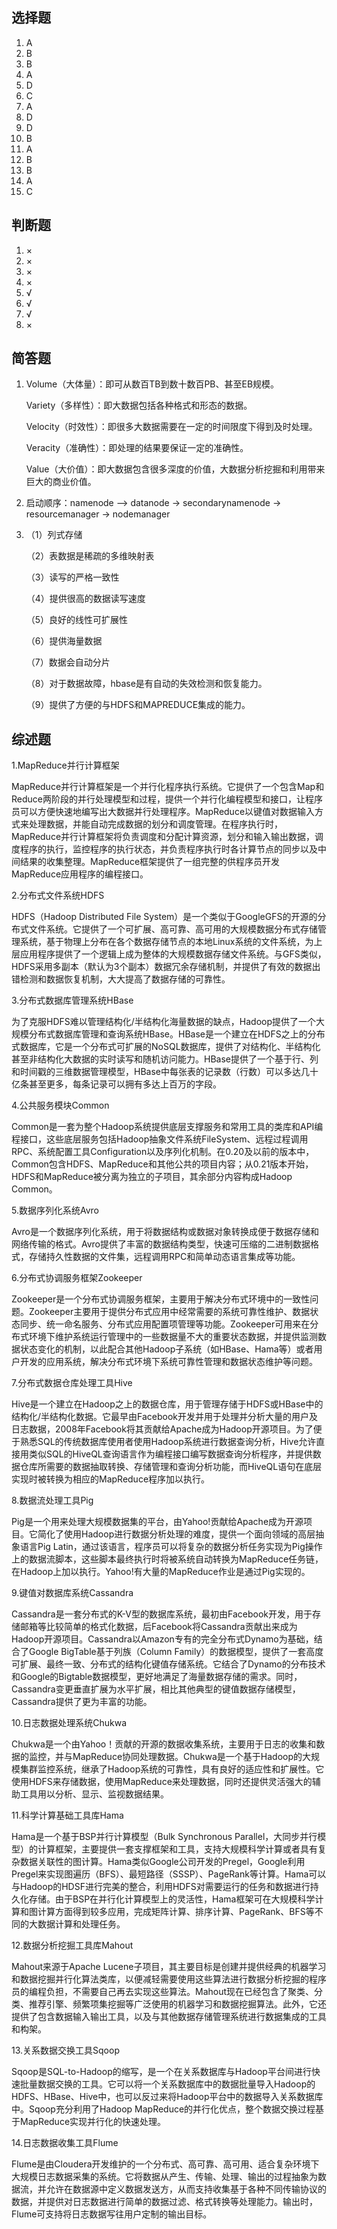 ## 选择题

1. A
2. B
3. B
4. A
5. D
6. C
7. A
8. D
9. D
10. B
11. A
12. B
13. B
14. A
15. C

## 判断题

1. ×
2. ×
3. ×
4. ×
5. √
6. √
7. √
8. ×

## 简答题

1. Volume（大体量）：即可从数百TB到数十数百PB、甚至EB规模。

   Variety（多样性）：即大数据包括各种格式和形态的数据。

   Velocity（时效性）：即很多大数据需要在一定的时间限度下得到及时处理。

   Veracity（准确性）：即处理的结果要保证一定的准确性。

   Value（大价值）：即大数据包含很多深度的价值，大数据分析挖掘和利用带来巨大的商业价值。

2. 启动顺序：namenode –> datanode -> secondarynamenode -> resourcemanager -> nodemanager 

3. （1）列式存储

   （2）表数据是稀疏的多维映射表

   （3）读写的严格一致性

   （4）提供很高的数据读写速度

   （5）良好的线性可扩展性

   （6）提供海量数据

   （7）数据会自动分片

   （8）对于数据故障，hbase是有自动的失效检测和恢复能力。

   （9）提供了方便的与HDFS和MAPREDUCE集成的能力。

## 综述题

1.MapReduce并行计算框架

MapReduce并行计算框架是一个并行化程序执行系统。它提供了一个包含Map和Reduce两阶段的并行处理模型和过程，提供一个并行化编程模型和接口，让程序员可以方便快速地编写出大数据并行处理程序。MapReduce以键值对数据输入方式来处理数据，并能自动完成数据的划分和调度管理。在程序执行时，MapReduce并行计算框架将负责调度和分配计算资源，划分和输入输出数据，调度程序的执行，监控程序的执行状态，并负责程序执行时各计算节点的同步以及中间结果的收集整理。MapReduce框架提供了一组完整的供程序员开发MapReduce应用程序的编程接口。

 

2.分布式文件系统HDFS

 

HDFS（Hadoop Distributed File System）是一个类似于GoogleGFS的开源的分布式文件系统。它提供了一个可扩展、高可靠、高可用的大规模数据分布式存储管理系统，基于物理上分布在各个数据存储节点的本地Linux系统的文件系统，为上层应用程序提供了一个逻辑上成为整体的大规模数据存储文件系统。与GFS类似，HDFS采用多副本（默认为3个副本）数据冗余存储机制，并提供了有效的数据出错检测和数据恢复机制，大大提高了数据存储的可靠性。

 

3.分布式数据库管理系统HBase

 

为了克服HDFS难以管理结构化/半结构化海量数据的缺点，Hadoop提供了一个大规模分布式数据库管理和查询系统HBase。HBase是一个建立在HDFS之上的分布式数据库，它是一个分布式可扩展的NoSQL数据库，提供了对结构化、半结构化甚至非结构化大数据的实时读写和随机访问能力。HBase提供了一个基于行、列和时间戳的三维数据管理模型，HBase中每张表的记录数（行数）可以多达几十亿条甚至更多，每条记录可以拥有多达上百万的字段。

 

4.公共服务模块Common

 

Common是一套为整个Hadoop系统提供底层支撑服务和常用工具的类库和API编程接口，这些底层服务包括Hadoop抽象文件系统FileSystem、远程过程调用RPC、系统配置工具Configuration以及序列化机制。在0.20及以前的版本中，Common包含HDFS、MapReduce和其他公共的项目内容；从0.21版本开始，HDFS和MapReduce被分离为独立的子项目，其余部分内容构成Hadoop Common。

 

5.数据序列化系统Avro

 

Avro是一个数据序列化系统，用于将数据结构或数据对象转换成便于数据存储和网络传输的格式。Avro提供了丰富的数据结构类型，快速可压缩的二进制数据格式，存储持久性数据的文件集，远程调用RPC和简单动态语言集成等功能。

 

6.分布式协调服务框架Zookeeper

 

Zookeeper是一个分布式协调服务框架，主要用于解决分布式环境中的一致性问题。Zookeeper主要用于提供分布式应用中经常需要的系统可靠性维护、数据状态同步、统一命名服务、分布式应用配置项管理等功能。Zookeeper可用来在分布式环境下维护系统运行管理中的一些数据量不大的重要状态数据，并提供监测数据状态变化的机制，以此配合其他Hadoop子系统（如HBase、Hama等）或者用户开发的应用系统，解决分布式环境下系统可靠性管理和数据状态维护等问题。

 

7.分布式数据仓库处理工具Hive

 

Hive是一个建立在Hadoop之上的数据仓库，用于管理存储于HDFS或HBase中的结构化/半结构化数据。它最早由Facebook开发并用于处理并分析大量的用户及日志数据，2008年Facebook将其贡献给Apache成为Hadoop开源项目。为了便于熟悉SQL的传统数据库使用者使用Hadoop系统进行数据查询分析，Hive允许直接用类似SQL的HiveQL查询语言作为编程接口编写数据查询分析程序，并提供数据仓库所需要的数据抽取转换、存储管理和查询分析功能，而HiveQL语句在底层实现时被转换为相应的MapReduce程序加以执行。

 

8.数据流处理工具Pig

 

Pig是一个用来处理大规模数据集的平台，由Yahoo!贡献给Apache成为开源项目。它简化了使用Hadoop进行数据分析处理的难度，提供一个面向领域的高层抽象语言Pig Latin，通过该语言，程序员可以将复杂的数据分析任务实现为Pig操作上的数据流脚本，这些脚本最终执行时将被系统自动转换为MapReduce任务链，在Hadoop上加以执行。Yahoo!有大量的MapReduce作业是通过Pig实现的。

 

9.键值对数据库系统Cassandra

 

Cassandra是一套分布式的K-V型的数据库系统，最初由Facebook开发，用于存储邮箱等比较简单的格式化数据，后Facebook将Cassandra贡献出来成为Hadoop开源项目。Cassandra以Amazon专有的完全分布式Dynamo为基础，结合了Google BigTable基于列族（Column Family）的数据模型，提供了一套高度可扩展、最终一致、分布式的结构化键值存储系统。它结合了Dynamo的分布技术和Google的Bigtable数据模型，更好地满足了海量数据存储的需求。同时，Cassandra变更垂直扩展为水平扩展，相比其他典型的键值数据存储模型，Cassandra提供了更为丰富的功能。

 

10.日志数据处理系统Chukwa

 

Chukwa是一个由Yahoo！贡献的开源的数据收集系统，主要用于日志的收集和数据的监控，并与MapReduce协同处理数据。Chukwa是一个基于Hadoop的大规模集群监控系统，继承了Hadoop系统的可靠性，具有良好的适应性和扩展性。它使用HDFS来存储数据，使用MapReduce来处理数据，同时还提供灵活强大的辅助工具用以分析、显示、监视数据结果。

 

11.科学计算基础工具库Hama

 

Hama是一个基于BSP并行计算模型（Bulk Synchronous Parallel，大同步并行模型）的计算框架，主要提供一套支撑框架和工具，支持大规模科学计算或者具有复杂数据关联性的图计算。Hama类似Google公司开发的Pregel，Google利用Pregel来实现图遍历（BFS）、最短路径（SSSP）、PageRank等计算。Hama可以与Hadoop的HDSF进行完美的整合，利用HDFS对需要运行的任务和数据进行持久化存储。由于BSP在并行化计算模型上的灵活性，Hama框架可在大规模科学计算和图计算方面得到较多应用，完成矩阵计算、排序计算、PageRank、BFS等不同的大数据计算和处理任务。

 

12.数据分析挖掘工具库Mahout

 

Mahout来源于Apache Lucene子项目，其主要目标是创建并提供经典的机器学习和数据挖掘并行化算法类库，以便减轻需要使用这些算法进行数据分析挖掘的程序员的编程负担，不需要自己再去实现这些算法。Mahout现在已经包含了聚类、分类、推荐引擎、频繁项集挖掘等广泛使用的机器学习和数据挖掘算法。此外，它还提供了包含数据输入输出工具，以及与其他数据存储管理系统进行数据集成的工具和构架。

 

13.关系数据交换工具Sqoop

 

Sqoop是SQL-to-Hadoop的缩写，是一个在关系数据库与Hadoop平台间进行快速批量数据交换的工具。它可以将一个关系数据库中的数据批量导入Hadoop的HDFS、HBase、Hive中，也可以反过来将Hadoop平台中的数据导入关系数据库中。Sqoop充分利用了Hadoop MapReduce的并行化优点，整个数据交换过程基于MapReduce实现并行化的快速处理。

 

14.日志数据收集工具Flume

 

Flume是由Cloudera开发维护的一个分布式、高可靠、高可用、适合复杂环境下大规模日志数据采集的系统。它将数据从产生、传输、处理、输出的过程抽象为数据流，并允许在数据源中定义数据发送方，从而支持收集基于各种不同传输协议的数据，并提供对日志数据进行简单的数据过滤、格式转换等处理能力。输出时，Flume可支持将日志数据写往用户定制的输出目标。